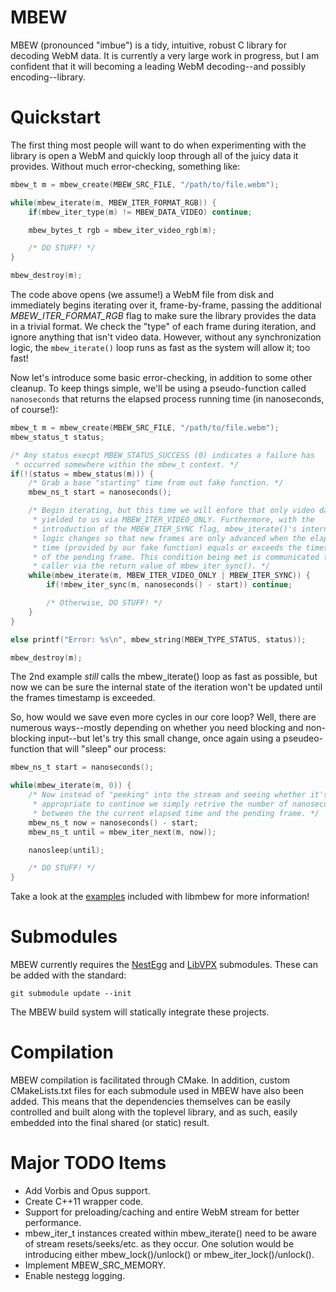 # MBEW

MBEW (pronounced "imbue") is a tidy, intuitive, robust C library for decoding
WebM data. It is currently a very large work in progress, but I am confident
that it will becoming a leading WebM decoding--and possibly encoding--library.

# Quickstart

The first thing most people will want to do when experimenting with the library
is open a WebM and quickly loop through all of the juicy data it provides.
Without much error-checking, something like:

```c
mbew_t m = mbew_create(MBEW_SRC_FILE, "/path/to/file.webm");

while(mbew_iterate(m, MBEW_ITER_FORMAT_RGB)) {
    if(mbew_iter_type(m) != MBEW_DATA_VIDEO) continue;

    mbew_bytes_t rgb = mbew_iter_video_rgb(m);

    /* DO STUFF! */
}

mbew_destroy(m);
```

The code above opens (we assume!) a WebM file from disk and immediately begins
iterating over it, frame-by-frame, passing the additional *MBEW_ITER_FORMAT_RGB*
flag to make sure the library provides the data in a trivial format. We check
the "type" of each frame during iteration, and ignore anything that isn't video
data. However, without any synchronization logic, the `mbew_iterate()` loop runs
as fast as the system will allow it; too fast!

Now let's introduce some basic error-checking, in addition to some other
cleanup. To keep things simple, we'll be using a pseudo-function called
`nanoseconds` that returns the elapsed process running time (in nanoseconds, of
course!):

```c
mbew_t m = mbew_create(MBEW_SRC_FILE, "/path/to/file.webm");
mbew_status_t status;

/* Any status execpt MBEW_STATUS_SUCCESS (0) indicates a failure has
 * occurred somewhere within the mbew_t context. */
if(!(status = mbew_status(m))) {
    /* Grab a base "starting" time from out fake function. */
    mbew_ns_t start = nanoseconds();

    /* Begin iterating, but this time we will enfore that only video data is
     * yielded to us via MBEW_ITER_VIDEO_ONLY. Furthermore, with the
     * introduction of the MBEW_ITER_SYNC flag, mbew_iterate()'s internal
     * logic changes so that new frames are only advanced when the elapsed
     * time (provided by our fake function) equals or exceeds the timestamp
     * of the pending frame. This condition being met is communicated to the
     * caller via the return value of mbew_iter_sync(). */
    while(mbew_iterate(m, MBEW_ITER_VIDEO_ONLY | MBEW_ITER_SYNC)) {
        if(!mbew_iter_sync(m, nanoseconds() - start)) continue;

        /* Otherwise, DO STUFF! */
    }
}

else printf("Error: %s\n", mbew_string(MBEW_TYPE_STATUS, status));

mbew_destroy(m);
```

The 2nd example *still* calls the mbew_iterate() loop as fast as possible, but
now we can be sure the internal state of the iteration won't be updated until
the frames timestamp is exceeded.

So, how would we save even more cycles in our core loop? Well, there are
numerous ways--mostly depending on whether you need blocking and non-blocking
input--but let's try this small change, once again using a pseudeo-function that
will "sleep" our process:

```c
mbew_ns_t start = nanoseconds();

while(mbew_iterate(m, 0)) {
    /* Now instead of "peeking" into the stream and seeing whether it's
     * appropriate to continue we simply retrive the number of nanoseconds
     * between the the current elapsed time and the pending frame. */
    mbew_ns_t now = nanoseconds() - start;
    mbew_ns_t until = mbew_iter_next(m, now));

    nanosleep(until);

    /* DO STUFF! */
}
```

Take a look at the [examples](tree/master/examples/) included with libmbew for
more information!

# Submodules

MBEW currently requires the [NestEgg](https://github.com/kinetiknz/nestegg) and
[LibVPX](http://www.webmproject.org/code/) submodules. These can be added
with the standard:

    git submodule update --init

The MBEW build system will statically integrate these projects.

# Compilation

MBEW compilation is facilitated through CMake. In addition, custom
CMakeLists.txt files for each submodule used in MBEW have also been added. This
means that the dependencies themselves can be easily controlled and built along
with the toplevel library, and as such, easily embedded into the final shared
(or static) result.

# Major TODO Items

- Add Vorbis and Opus support.
- Create C++11 wrapper code.
- Support for preloading/caching and entire WebM stream for better performance.
- mbew_iter_t instances created within mbew_iterate() need to be aware of stream
  resets/seeks/etc. as they occur. One solution would be introducing either
  mbew_lock()/unlock() or mbew_iter_lock()/unlock().
- Implement MBEW_SRC_MEMORY.
- Enable nestegg logging.

